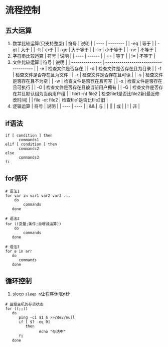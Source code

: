 # 流程控制

## 五大运算
1. 数学比较运算(只支持整型)
   | 符号 | 说明     |
   | ---- | -------- |
   | -eq  | 等于     |
   | -gt  | 大于     |
   | -lt  | 小于     |
   | -ge  | 大于等于 |
   | -le  | 小于等于 |
   | -ne  | 不等于   |
2. 字符串比较运算
   | 符号 | 说明   |
   | ---- | ------ |
   | ==   | 等于   |
   | !=   | 不等于 |
3. 文件比较运算
   | 符号            | 说明                                   |
   | --------------- | -------------------------------------- |
   | -e              | 检查文件是否存在                       |
   | -d              | 检查文件是否存在且为目录               |
   | -f              | 检查文件是否存在且为文件               |
   | -r              | 检查文件是否存在且可读                 |
   | -s              | 检查文件是否存在且不为空               |
   | -w              | 检查文件是否存在且可写                 |
   | -x              | 检查文件是否存在且可执行               |
   | -O              | 检查文件是否存在且被当前用户拥有       |
   | -G              | 检查文件是否存在并且默认组为当前用户组 |
   | file1 -nt file2 | 检查file1是否比file2新(最近修改时间)   |
   | file -ot file2  | 检查file1是否比file2旧                 |
4. 逻辑运算 
   | 符号 | 说明 |
   | ---- | ---- |
   | &&   | 与   |
   | \|\| | 或   |
   | !    | 非   |

## if语法
```shell
if [ condition ] then
      commands1
elif [ condition ] then
      commands2
else 
      commands3
fi
```

## for循环
```shell
# 语法1
for var in var1 var2 var3 ...
    do
        commands
   done

# 语法2
for ((变量;条件;自增减运算))
    do
        commands
   done

# 语法3
for e in arr
   do
      commands
   done
```

## 循环控制
1. sleep
`sleep n`让程序休眠n秒
```shell
# 监控主机的存货状态
for ((;;))
   do
      ping -c1 $1 $ >>/dev/null
      if [ $? -eq 0]
         then
               echo "存活中"
      fi
   done
```
